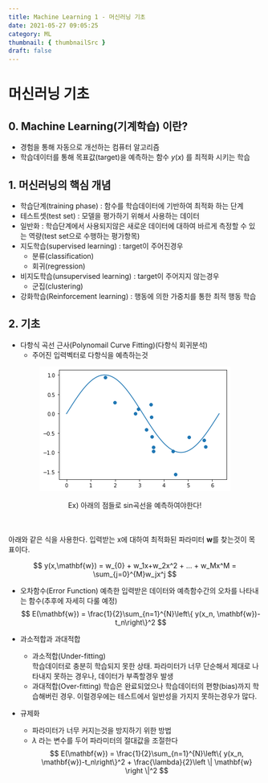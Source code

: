 ```yaml
---
title: Machine Learning 1 - 머신러닝 기초
date: 2021-05-27 09:05:25
category: ML
thumbnail: { thumbnailSrc }
draft: false
---
```

# 머신러닝 기초
## 0. Machine Learning(기계학습) 이란?
* 경험을 통해 자동으로 개선하는 컴퓨터 알고리즘
* 학습데이터를 통해 목표값(target)을 예측하는 함수 $y(x)$ 를 최적화 시키는 학습

## 1. 머신러닝의 핵심 개념
* 학습단계(training phase) : 함수를 학습데이터에 기반하여 최적화 하는 단계
* 테스트셋(test set) : 모델을 평가하기 위해서 사용하는 데이터
* 일반화 : 학습단계에서 사용되지않은 새로운 데이터에 대하여 바르게 측정할 수 있는 역량(test set으로 수행하는 평가항목)
* 지도학습(supervised learning) : target이 주어진경우
  * 분류(classification)
  * 회귀(regression)
* 비지도학습(unsupervised learning) : target이 주어지지 않는경우
  * 군집(clustering)
* 강화학습(Reinforcement learning) : 행동에 의한 가중치를 통한 최적 행동 학습

## 2. 기초
* 다항식 곡선 근사(Polynomail Curve Fitting)(다항식 회귀분석)
  * 주어진 입력벡터로 다항식을 예측하는것

<p align="center"><img src="./PCF.png"></p>
<center>Ex) 아래의 점들로 sin곡선을 예측하여야한다!  </center>
<br></br>

아래와 같은 식을 사용한다. 입력받는 x에 대하여 최적화된 파라미터 $\mathbf{w}$를 찾는것이 목표이다.

$$
y(x,\mathbf{w}) = w_{0} + w_1x+w_2x^2 + ... + w_Mx^M = \sum_{j=0}^{M}w_jx^j
$$

* 오차함수(Error Function)
  예측한 입력받은 데이터와 예측함수간의 오차를 나타내는 함수(추후에 자세히 다룰 예정)
$$
E(\mathbf{w}) = \frac{1}{2}\sum_{n=1}^{N}\left\{ y(x_n, \mathbf{w})-t_n\right\}^2
$$ 

* 과소적합과 과대적합
  * 과소적합(Under-fitting)  
    학습데이터로 충분히 학습되지 못한 상태. 파라미터가 너무 단순해서 제대로 나타내지 못하는 경우나, 데이터가 부족할경우 발생
  * 과대적합(Over-fitting)
    학습은 완료되었으나 학습데이터의 편향(bias)까지 학습해버린 경우. 이럴경우에는 테스트에서 일반성을 가지지 못하는경우가 많다.

* 규제화  
  * 파라미터가 너무 커지는것을 방지하기 위한 방법
  * $\lambda$ 라는 변수를 두어 파라미터의 절대값을 조절한다
$$
E(\mathbf{w}) = \frac{1}{2}\sum_{n=1}^{N}\left\{ y(x_n, \mathbf{w})-t_n\right\}^2 + \frac{\lambda}{2}\left \| \mathbf{w} \right \|^2
$$ 

